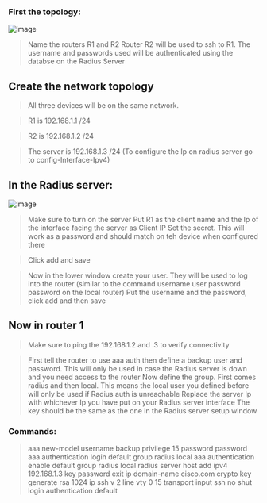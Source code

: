 ### First the topology:


![image](https://user-images.githubusercontent.com/114146560/232753282-9bbf14a7-f89d-45a9-be43-761ee9cf02b2.png)

> Name the routers R1 and R2
> Router R2 will be used to ssh to R1. The username and passwords used will be authenticated using the databse on the Radius Server

## Create the network topology

> All three devices will be on the same network.

> R1 is 192.168.1.1 /24

> R2 is 192.168.1.2 /24

> The server is 192.168.1.3 /24 (To configure the Ip on radius server go to config-Interface-Ipv4)

## In the Radius server:

![image](https://user-images.githubusercontent.com/114146560/232759760-813956af-5283-417a-8072-43cddf57bfe7.png)

> Make sure to turn on the server
> Put R1 as the client name and the Ip of the interface facing the server as Client IP
> Set the secret. This will work as a password and should match on teh device when configured there

>Click add and save

> Now in the lower window create your user. They will be used to log into the router (similar to the command username user password password on the local router)
> Put the username and the password, click add and then save

## Now in router 1

> Make sure to ping the 192.168.1.2 and .3 to verify connectivity

> First tell the router to use aaa auth
> then define a backup user and password. This will only be used in case the Radius server is down and you need access to the router
> Now define the group. First comes radius and then local. This means the local user you defined before will only be used if Radius auth is unreachable
> Replace the server Ip with whichever Ip you have put on your Radius server interface
> The key should be the same as the one in the Radius server setup window

### Commands:

> aaa new-model
> username backup privilege 15 password password
> aaa authentication login default group radius local
> aaa authentication enable default group radius local
> radius server host
> add ipv4 192.168.1.3
> key password
> exit
> ip domain-name cisco.com
> crypto key generate rsa 
> 1024
> ip ssh v 2
> line vty 0 15
> transport input ssh
> no shut
> login authentication default


